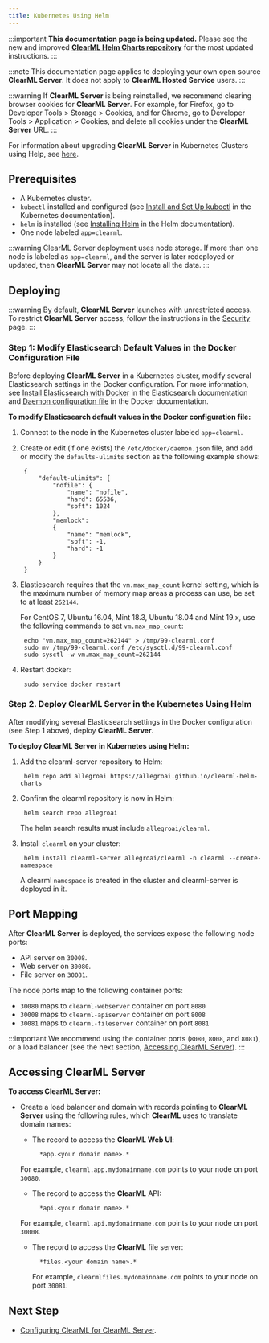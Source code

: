 ```yaml
---
title: Kubernetes Using Helm
---
```


:::important
**This documentation page is being updated.** Please see the new and improved **[ClearML Helm Charts repository](https://github.com/allegroai/clearml-helm-charts)**
for the most updated instructions. 
::: 

:::note
This documentation page applies to deploying your own open source **ClearML Server**. It does not apply to **ClearML Hosted Service** users.
:::

:::warning
If **ClearML Server** is being reinstalled, we recommend clearing browser cookies for **ClearML Server**. For example, 
for Firefox, go to Developer Tools > Storage > Cookies, and for Chrome, go to Developer Tools > Application > Cookies,
and delete all cookies under the **ClearML Server** URL.
:::

For information about upgrading **ClearML Server** in Kubernetes Clusters using Help, see [here](upgrade_server_kubernetes_helm.md).

## Prerequisites

* A Kubernetes cluster.
* `kubectl` installed and configured (see [Install and Set Up kubectl](https://kubernetes.io/docs/tasks/tools/install-kubectl/) in the Kubernetes documentation).
* `helm` is installed (see [Installing Helm](https://helm.sh/docs/using_helm.html#installing-helm) in the Helm documentation).
* One node labeled `app=clearml`.

:::warning
ClearML Server deployment uses node storage. If more than one node is labeled as ``app=clearml``, and the server is later 
redeployed or updated, then **ClearML Server**  may not locate all the data.
:::

## Deploying

:::warning
By default, **ClearML Server** launches with unrestricted access. To restrict **ClearML Server** access, follow the 
instructions in the [Security](clearml_server_security.md) page.
:::


### Step 1: Modify Elasticsearch Default Values in the Docker Configuration File

Before deploying **ClearML Server** in a Kubernetes cluster, modify several Elasticsearch settings in the Docker configuration. 
For more information, see [Install Elasticsearch with Docker](https://www.elastic.co/guide/en/elasticsearch/reference/master/docker.html#_notes_for_production_use_and_defaults) 
in the Elasticsearch documentation and [Daemon configuration file](https://docs.docker.com/config/daemon/) in the Docker documentation.

**To modify Elasticsearch default values in the Docker configuration file:**

1. Connect to the node in the Kubernetes cluster labeled `app=clearml`.
1. Create or edit (if one exists) the `/etc/docker/daemon.json` file, and add or modify the `defaults-ulimits` section as 
   the following example shows:

        {
            "default-ulimits": {
                "nofile": {
                    "name": "nofile",
                    "hard": 65536,
                    "soft": 1024
                },
                "memlock":
                {
                    "name": "memlock",
                    "soft": -1,
                    "hard": -1
                }
            }
        }

1. Elasticsearch requires that the `vm.max_map_count` kernel setting, which is the maximum number of memory map areas a 
   process can use, be set to at least `262144`.

    For CentOS 7, Ubuntu 16.04, Mint 18.3, Ubuntu 18.04 and Mint 19.x, use the following commands to set `vm.max_map_count`:

        echo "vm.max_map_count=262144" > /tmp/99-clearml.conf
        sudo mv /tmp/99-clearml.conf /etc/sysctl.d/99-clearml.conf
        sudo sysctl -w vm.max_map_count=262144

1. Restart docker:

        sudo service docker restart

### Step 2. Deploy ClearML Server in the Kubernetes Using Helm

After modifying several Elasticsearch settings in the Docker configuration (see Step 1 above), deploy **ClearML Server**.

**To deploy ClearML Server in Kubernetes using Helm:**

1. Add the clearml-server repository to Helm:

        helm repo add allegroai https://allegroai.github.io/clearml-helm-charts

1. Confirm the clearml repository is now in Helm:
    
        helm search repo allegroai

    The helm search results must include `allegroai/clearml`.
    
1. Install `clearml` on your cluster:
    
        helm install clearml-server allegroai/clearml -n clearml --create-namespace

    A clearml `namespace` is created in the cluster and clearml-server is deployed in it.

## Port Mapping

After **ClearML Server** is deployed, the services expose the following node ports:

* API server on `30008`.
* Web server on `30080`.
* File server on `30081`.

The node ports map to the following  container ports:

* `30080` maps to `clearml-webserver` container on port `8080`
* `30008` maps to `clearml-apiserver` container on port `8008`
* `30081` maps to `clearml-fileserver` container on port `8081`

:::important
We recommend using the container ports (``8080``, ``8008``, and ``8081``), or a load balancer (see the next section, [Accessing ClearML Server](#accessing)).
:::

## Accessing ClearML Server 

**To access ClearML Server:**

* Create a load balancer and domain with records pointing to **ClearML Server** using the following rules, which **ClearML** 
  uses to translate domain names:

    * The record to access the **ClearML Web UI**:

            *app.<your domain name>.* 

    For example, `clearml.app.mydomainname.com` points to your node on port `30080`.
    
    * The record to access the **ClearML** API:

            *api.<your domain name>.* 

    For example, `clearml.api.mydomainname.com` points to your node on port `30008`.
    
    * The record to access the **ClearML** file server:

            *files.<your domain name>.*

        For example, `clearmlfiles.mydomainname.com` points to your node on port `30081`.

    
## Next Step

* [Configuring ClearML for ClearML Server](clearml_config_for_clearml_server.md).
